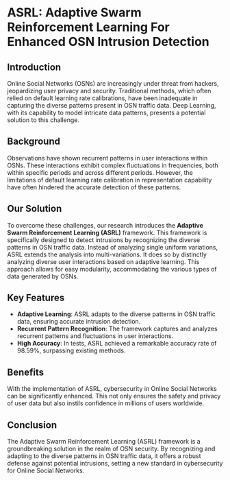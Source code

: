 # ASRL: Adaptive Swarm Reinforcement Learning For Enhanced OSN Intrusion Detection

## Introduction

Online Social Networks (OSNs) are increasingly under threat from hackers, jeopardizing user privacy and security. Traditional methods, which often relied on default learning rate calibrations, have been inadequate in capturing the diverse patterns present in OSN traffic data. Deep Learning, with its capability to model intricate data patterns, presents a potential solution to this challenge.

## Background

Observations have shown recurrent patterns in user interactions within OSNs. These interactions exhibit complex fluctuations in frequencies, both within specific periods and across different periods. However, the limitations of default learning rate calibration in representation capability have often hindered the accurate detection of these patterns.

## Our Solution

To overcome these challenges, our research introduces the **Adaptive Swarm Reinforcement Learning (ASRL)** framework. This framework is specifically designed to detect intrusions by recognizing the diverse patterns in OSN traffic data. Instead of analyzing single uniform variations, ASRL extends the analysis into multi-variations. It does so by distinctly analyzing diverse user interactions based on adaptive learning. This approach allows for easy modularity, accommodating the various types of data generated by OSNs.

## Key Features

- **Adaptive Learning**: ASRL adapts to the diverse patterns in OSN traffic data, ensuring accurate intrusion detection.
- **Recurrent Pattern Recognition**: The framework captures and analyzes recurrent patterns and fluctuations in user interactions.
- **High Accuracy**: In tests, ASRL achieved a remarkable accuracy rate of 98.59%, surpassing existing methods.

## Benefits

With the implementation of ASRL, cybersecurity in Online Social Networks can be significantly enhanced. This not only ensures the safety and privacy of user data but also instils confidence in millions of users worldwide.

## Conclusion

The Adaptive Swarm Reinforcement Learning (ASRL) framework is a groundbreaking solution in the realm of OSN security. By recognizing and adapting to the diverse patterns in OSN traffic data, it offers a robust defense against potential intrusions, setting a new standard in cybersecurity for Online Social Networks.
